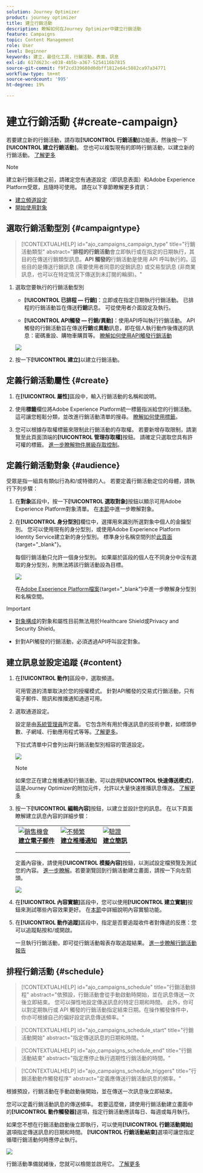 ```yaml
---
solution: Journey Optimizer
product: journey optimizer
title: 建立行銷活動
description: 瞭解如何在Journey Optimizer中建立行銷活動
feature: Campaigns
topic: Content Management
role: User
level: Beginner
keywords: 建立，最佳化工具，行銷活動，表面，訊息
exl-id: 617d623c-e038-4b5b-a367-5254116b7815
source-git-commit: f9f2cd339680d0dbff1812e64c5082ca97a34771
workflow-type: tm+mt
source-wordcount: '995'
ht-degree: 19%

---
```


# 建立行銷活動 {#create-campaign}

若要建立新的行銷活動，請存取&#x200B;**[!UICONTROL 行銷活動]**&#x200B;功能表，然後按一下&#x200B;**[!UICONTROL 建立行銷活動]**。 您也可以複製現有的即時行銷活動，以建立新的行銷活動。 [了解更多](modify-stop-campaign.md#duplicate)

>[!NOTE]
>
>建立新行銷活動之前，請確定您有通道設定（即訊息表面）和Adobe Experience Platform受眾，且隨時可使用。 請在以下章節瞭解更多資訊：
>
>* [建立頻道設定](../configuration/channel-surfaces.md)
>* [開始使用對象](../audience/about-audiences.md)

## 選取行銷活動型別 {#campaigntype}

>[!CONTEXTUALHELP]
>id="ajo_campaigns_campaign_type"
>title="行銷活動類型"
>abstract="**排程的行銷活動**&#x200B;會立即執行或在指定的日期執行，其目的在傳送行銷類型訊息。**API 觸發的**&#x200B;行銷活動是使用 API 呼叫執行的。這些目的是傳送行銷訊息 (需要使用者同意的促銷訊息) 或交易型訊息 (非商業訊息，也可以在特定情況下傳送到未訂閱的輪廓)。"

1. 選取您要執行的行銷活動型別

   * **[!UICONTROL 已排程 — 行銷]**：立即或在指定日期執行行銷活動。 已排程的行銷活動旨在傳送&#x200B;**行銷**&#x200B;訊息。 可從使用者介面設定及執行。

   * **[!UICONTROL API觸發 — 行銷/異動]**：使用API呼叫執行行銷活動。 API觸發的行銷活動旨在傳送&#x200B;**行銷**&#x200B;或&#x200B;**異動**&#x200B;訊息，即在個人執行動作後傳送的訊息：密碼重設、購物車購買等。 [瞭解如何使用API觸發行銷活動](api-triggered-campaigns.md)

   ![](assets/create-campaign-modal.png)

1. 按一下&#x200B;**[!UICONTROL 建立]**&#x200B;以建立行銷活動。

## 定義行銷活動屬性 {#create}

1. 在&#x200B;**[!UICONTROL 屬性]**&#x200B;區段中，輸入行銷活動的名稱和說明。

   <!--To test the content of your message, toggle the **[!UICONTROL Content experiment]** option on. This allows you to test multiple variables of a delivery on populations samples, in order to define which treatment has the biggest impact on the targeted population.[Learn more about content experiment](../content-management/content-experiment.md).-->

1. 使用&#x200B;**標籤**&#x200B;欄位將Adobe Experience Platform統一標籤指派給您的行銷活動。 這可讓您輕鬆分類，並改進行銷活動清單的搜尋。 [瞭解如何使用標籤](../start/search-filter-categorize.md#tags)。

1. 您可以根據存取權標籤來限制此行銷活動的存取權。 若要新增存取限制，請瀏覽至此頁面頂端的&#x200B;**[!UICONTROL 管理存取權]**&#x200B;按鈕。 請確定只選取您具有許可權的標籤。 [進一步瞭解物件層級存取控制](../administration/object-based-access.md)。

## 定義行銷活動對象 {#audience}

受眾是指一組具有類似行為和/或特徵的人。 若要定義行銷活動定位的母體，請執行下列步驟：

1. 在&#x200B;**對象**&#x200B;區段中，按一下&#x200B;**[!UICONTROL 選取對象]**&#x200B;按鈕以顯示可用Adobe Experience Platform對象清單。 在[本節](../audience/about-audiences.md)中進一步瞭解對象。

1. 在&#x200B;**[!UICONTROL 身分型別]**&#x200B;欄位中，選擇用來識別所選對象中個人的金鑰型別。 您可以使用現有的身分型別，或使用Adobe Experience Platform Identity Service建立新的身分型別。 標準身分名稱空間列於[此頁面](https://experienceleague.adobe.com/en/docs/experience-platform/identity/features/namespaces#standard){target="_blank"}。

   每個行銷活動只允許一個身分型別。 如果屬於區段的個人在不同身分中沒有選取的身分型別，則無法將該行銷活動設為目標。

   ![](assets/create-campaign-namespace.png)

   在[Adobe Experience Platform檔案](https://experienceleague.adobe.com/docs/experience-platform/identity/home.html?lang=zh-Hant){target="_blank"}中進一步瞭解身分型別和名稱空間。

   <!--If you are are creating an API-triggered campaign, the **[!UICONTROL cURL request]** section allows you to retrieve the **[!UICONTROL Campaign ID]** to use in the API call. [Learn more](api-triggered-campaigns.md)-->

>[!IMPORTANT]
>
>* [對象構成](../audience/get-started-audience-orchestration.md)的對象和屬性目前無法用於Healthcare Shield或Privacy and Security Shield。
>
>* 針對API觸發的行銷活動，必須透過API呼叫設定對象。


## 建立訊息並設定追蹤 {#content}

1. 在&#x200B;**[!UICONTROL 動作]**&#x200B;區段中，選取頻道。

   可用管道的清單取決於您的授權模式。 針對API觸發的交易式行銷活動，只有電子郵件、簡訊和推播通知通道可用。

1. 選取通道設定。

   設定是由[系統管理員](../start/path/administrator.md)所定義。 它包含所有用於傳送訊息的技術參數，如標頭參數、子網域、行動應用程式等等。[了解更多](../configuration/channel-surfaces.md)。

   下拉式清單中只會列出與行銷活動型別相容的管道設定。

   ![](assets/create-campaign-action.png)

   >[!NOTE]
   >
   >如果您正在建立推播通知行銷活動，可以啟用&#x200B;**[!UICONTROL 快速傳送模式]**，這是Journey Optimizer的附加元件，允許以大量快速推播訊息傳送。 [了解更多](../push/create-push.md#rapid-delivery)

1. 按一下&#x200B;**[!UICONTROL 編輯內容]**&#x200B;按鈕，以建立並設計您的訊息。 在以下頁面瞭解建立訊息內容的詳細步驟：

   <table style="table-layout:fixed">
    <tr style="border: 0;">
    <td>
    <a href="../email/create-email.md">
    <img alt="銷售機會" src="../assets/do-not-localize/email.jpg">
    </a>
    <div><a href="../email/create-email.md"><strong>建立電子郵件</strong>
    </div>
    <p>
    </td>
    <td>
    <a href="../push/create-push.md">
      <img alt="不頻繁" src="../assets/do-not-localize/push.jpg">
    </a>
    <div>
    <a href="../push/create-push.md"><strong>建立推播通知</strong></a>
    </div>
    <p>
    </td>
    <td>
    <a href="../sms/create-sms.md">
      <img alt="驗證" src="../assets/do-not-localize/sms.jpg">
    </a>
    <div>
    <a href="../sms/create-sms.md"><strong>建立簡訊</strong></a>
    </div>
    <p>
    </td>
    </tr>
    </table>

   定義內容後，請使用&#x200B;**[!UICONTROL 模擬內容]**&#x200B;按鈕，以測試設定檔預覽及測試您的內容。 [進一步瞭解](../content-management/preview-test.md)。若要瀏覽回到行銷活動建立畫面，請按一下向左箭頭。

   ![](assets/create-campaign-design.png)

1. 在&#x200B;**[!UICONTROL 內容實驗]**&#x200B;區段中，您可以使用&#x200B;**[!UICONTROL 建立實驗]**&#x200B;按鈕來測試哪些內容效果更好。 在[本節](../content-management/content-experiment.md)中詳細說明內容實驗功能。

1. 在&#x200B;**[!UICONTROL 動作追蹤]**&#x200B;區段中，指定是否要追蹤收件者對傳遞的反應：您可以追蹤點按和/或開啟。

   一旦執行行銷活動，即可從行銷活動報表存取追蹤結果。 [進一步瞭解行銷活動報告](../reports/campaign-global-report-cja.md)

## 排程行銷活動 {#schedule}

>[!CONTEXTUALHELP]
>id="ajo_campaigns_schedule"
>title="行銷活動排程"
>abstract="依預設，行銷活動會從手動啟動時開始，並在訊息傳送一次後立即結束。 您可以彈性地設定傳送訊息的特定日期和時間。 此外，你可以對定期執行或 API 觸發的行銷活動指定結束日期。在操作觸發條件中，你亦可根據自己的偏好設定訊息傳送頻率。"

>[!CONTEXTUALHELP]
>id="ajo_campaigns_schedule_start"
>title="行銷活動開始"
>abstract="指定傳送訊息的日期和時間。"

>[!CONTEXTUALHELP]
>id="ajo_campaigns_schedule_end"
>title="行銷活動結束"
>abstract="指定應停止執行週期性行銷活動的時間。"

>[!CONTEXTUALHELP]
>id="ajo_campaigns_schedule_triggers"
>title="行銷活動動作觸發程序"
>abstract="定義應傳送行銷活動訊息的頻率。"

根據預設，行銷活動在手動啟動後開始，並在傳送一次訊息後立即結束。

您可以定義行銷活動訊息的傳送頻率。 若要這麼做，請使用行銷活動建立畫面中的&#x200B;**[!UICONTROL 動作觸發器]**&#x200B;選項，指定行銷活動應該每日、每週或每月執行。

如果您不想在行銷活動啟動後立即執行，可以使用&#x200B;**[!UICONTROL 行銷活動開始]**&#x200B;選項指定傳送訊息的日期和時間。 **[!UICONTROL 行銷活動結束]**&#x200B;選項可讓您指定循環行銷活動何時應停止執行。

![](assets/create-campaign-schedule.png)

行銷活動準備就緒後，您就可以檢閱並啟用它。 [了解更多](review-activate-campaign.md)
